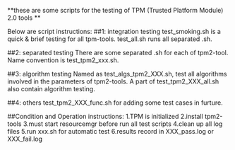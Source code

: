 **these are some scripts for the testing of TPM (Trusted Platform Module) 2.0 tools **

Below are script instructions:
##1: integration testing
test_smoking.sh is a quick & brief testing for all tpm-tools.
test_all.sh runs all separated .sh.

##2: separated testing
There are some separated .sh for each of tpm2-tool. Name convention is test_tpm2_xxx.sh.

##3: algorithm testing
Named as test_algs_tpm2_XXX.sh, test all algorithms involved in the parameters of tpm2-tools.
A part of test_tpm2_XXX_all.sh also contain algorithm testing.     

##4: others 
test_tpm2_XXX_func.sh for adding some test cases in furture.   

##Condition and Operation instructions:
1.TPM is initialized
2.install tpm2-tools
3.must start resourcemgr before run all test scripts
4.clean up all log files
5.run xxx.sh for automatic test
6.results record in XXX_pass.log or XXX_fail.log 

